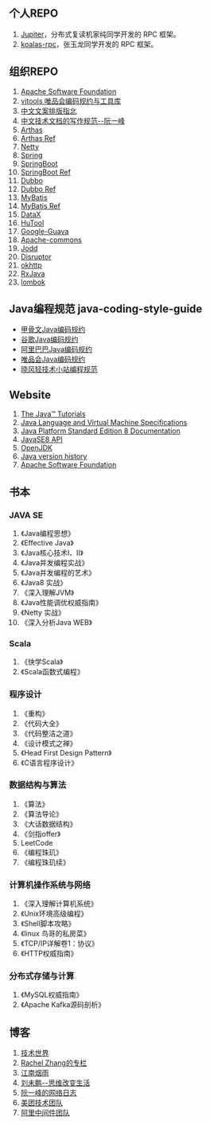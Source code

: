 

## 个人REPO
1. [Jupiter](https://github.com/fengjiachun/Jupiter)，分布式复读机家纯同学开发的 RPC 框架。
1. [koalas-rpc](https://gitee.com/a1234567891/koalas-rpc)，张玉龙同学开发的 RPC 框架。


## 组织REPO
1. [Apache Software Foundation](https://github.com/apache)
1. [vjtools 唯品会编码规约与工具库](https://github.com/vipshop/vjtools)
1. [中文文案排版指北](https://github.com/sparanoid/chinese-copywriting-guidelines)
1. [中文技术文档的写作规范--阮一峰](https://github.com/ruanyf/document-style-guide)
1. [Arthas](https://github.com/alibaba/arthas)
1. [Arthas Ref](https://alibaba.github.io/arthas/)
1. [Netty](https://github.com/netty/netty)
1. [Spring](https://github.com/spring-projects/spring-framework)
1. [SpringBoot](https://github.com/spring-projects/spring-boot)
1. [SpringBoot Ref](https://spring.io/projects/spring-boot#learn)
1. [Dubbo](https://github.com/apache/dubbo)
1. [Dubbo Ref](http://dubbo.apache.org/zh-cn/docs/user/quick-start.html)
1. [MyBatis](https://github.com/mybatis/mybatis-3)
1. [MyBatis Ref](https://mybatis.org/mybatis-3/)
1. [DataX](https://github.com/alibaba/DataX)
1. [HuTool](https://github.com/looly/hutool)
1. [Google-Guava](https://github.com/google/guava)
1. [Apache-commons](https://github.com/apache/commons-lang)
1. [Jodd](https://github.com/oblac/jodd)
1. [Disruptor](https://github.com/LMAX-Exchange/disruptor)
1. [okhttp](https://github.com/square/okhttp)
1. [RxJava](https://github.com/ReactiveX/RxJava)
1. [lombok](https://github.com/rzwitserloot/lombok)


## Java编程规范 java-coding-style-guide
* [甲骨文Java编码规约](https://wiki.sei.cmu.edu/confluence/display/java/SEI+CERT+Oracle+Coding+Standard+for+Java)
* [谷歌Java编码规约](https://google.github.io/styleguide/javaguide.html)
* [阿里巴巴Java编码规约](https://github.com/alibaba/p3c)
* [唯品会Java编码规约](https://vipshop.github.io/vjtools/#/standard/)
* [晓风轻技术小站编程规范](https://xwjie.github.io/rule/)


## Website
1. [The Java™ Tutorials](https://docs.oracle.com/javase/tutorial/reallybigindex.html)
1. [Java Language and Virtual Machine Specifications](https://docs.oracle.com/javase/specs/)
1. [Java Platform Standard Edition 8 Documentation](https://docs.oracle.com/javase/8/docs/)
1. [JavaSE8 API](https://docs.oracle.com/javase/8/docs/api/index.html)
1. [OpenJDK](http://openjdk.java.net/)
1. [Java version history](https://en.wikipedia.org/wiki/Java_version_history)
1. [Apache Software Foundation](http://www.apache.org/)



## 书本

### JAVA SE
1. 《Java编程思想》
1. 《Effective Java》
1. 《Java核心技术I、II》
1. 《Java并发编程实战》
1. 《Java并发编程的艺术》
1. 《Java8 实战》
1. 《深入理解JVM》
1. 《Java性能调优权威指南》
1. 《Netty 实战》
1. 《深入分析Java WEB》

### Scala
1. 《快学Scala》
1. 《Scala函数式编程》

### 程序设计
1. 《重构》
1. 《代码大全》
1. 《代码整洁之道》
1. 《设计模式之禅》
1. 《Head First Design Pattern》
1. 《C语言程序设计》

### 数据结构与算法
1. 《算法》
1. 《算法导论》
1. 《大话数据结构》
1. 《剑指offer》
1.  LeetCode
1. 《编程珠玑》
1. 《编程珠玑续》

### 计算机操作系统与网络
1. 《深入理解计算机系统》
1. 《Unix环境高级编程》
1. 《Shell脚本攻略》
1. 《linux 鸟哥的私房菜》
1. 《TCP/IP详解卷1：协议》
1. 《HTTP权威指南》

### 分布式存储与计算
1. 《MySQL权威指南》
1. 《Apache Kafka源码剖析》



## 博客
1. [技术世界](http://www.jasongj.com/)
1. [Rachel Zhang的专栏](https://blog.csdn.net/abcjennifer?viewmode=contents)
1. [江南烟雨](https://blog.csdn.net/xiajun07061225)
1. [刘未鹏--思维改变生活](http://mindhacks.cn/)
1. [阮一峰的网络日志](http://www.ruanyifeng.com/home.html)
1. [美团技术团队](https://tech.meituan.com/)
1. [阿里中间件团队](http://jm.taobao.org/)


